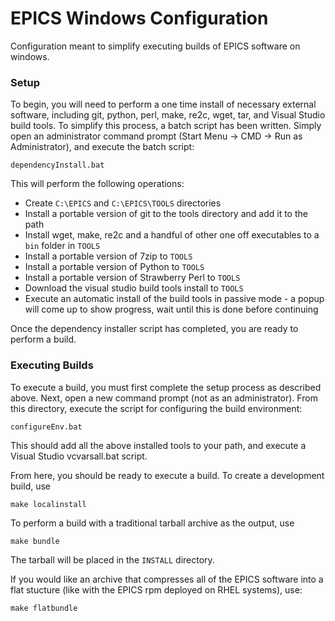 # EPICS Windows Configuration

Configuration meant to simplify executing builds of EPICS software on windows.

### Setup

To begin, you will need to perform a one time install of necessary external software, including git, python, perl, make, re2c, wget, tar, and Visual Studio build tools. To simplify this process, a batch script has been written. Simply open an administrator command prompt (Start Menu -> CMD -> Run as Administrator), and execute the batch script:

```
dependencyInstall.bat
```

This will perform the following operations:

* Create `C:\EPICS` and `C:\EPICS\TOOLS` directories
* Install a portable version of git to the tools directory and add it to the path
* Install wget, make, re2c and a handful of other one off executables to a `bin` folder in `TOOLS`
* Install a portable version of 7zip to `TOOLS`
* Install a portable version of Python to `TOOLS`
* Install a portable version of Strawberry Perl to `TOOLS`
* Download the visual studio build tools install to `TOOLS`
* Execute an automatic install of the build tools in passive mode - a popup will come up to show progress, wait until this is done before continuing

Once the dependency installer script has completed, you are ready to perform a build.

### Executing Builds

To execute a build, you must first complete the setup process as described above. Next, open a new command prompt (not as an administrator). From this directory, execute the script for configuring the build environment:

```
configureEnv.bat
```

This should add all the above installed tools to your path, and execute a Visual Studio vcvarsall.bat script.

From here, you should be ready to execute a build. To create a development build, use

```
make localinstall
```

To perform a build with a traditional tarball archive as the output, use

```
make bundle
```

The tarball will be placed in the `INSTALL` directory.

If you would like an archive that compresses all of the EPICS software into a flat stucture (like with the EPICS rpm deployed on RHEL systems), use:

```
make flatbundle
```


